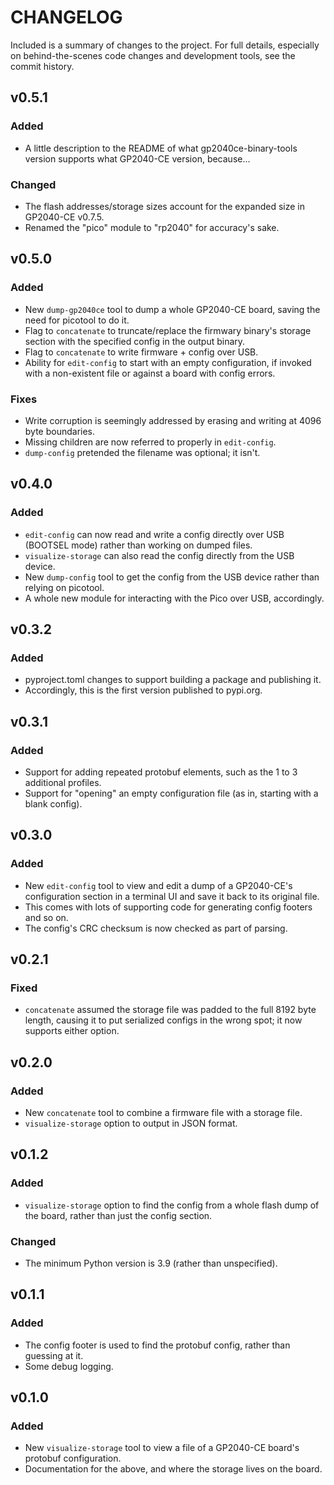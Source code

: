 # CHANGELOG

Included is a summary of changes to the project. For full details, especially on behind-the-scenes code changes and
development tools, see the commit history.

## v0.5.1

### Added

* A little description to the README of what gp2040ce-binary-tools version supports what GP2040-CE version, because...

### Changed

* The flash addresses/storage sizes account for the expanded size in GP2040-CE v0.7.5.
* Renamed the "pico" module to "rp2040" for accuracy's sake.

## v0.5.0

### Added

* New `dump-gp2040ce` tool to dump a whole GP2040-CE board, saving the need for picotool to do it.
* Flag to `concatenate` to truncate/replace the firmwary binary's storage section with the specified config in the
  output binary.
* Flag to `concatenate` to write firmware + config over USB.
* Ability for `edit-config` to start with an empty configuration, if invoked with a non-existent file or against a board
  with config errors.

### Fixes

* Write corruption is seemingly addressed by erasing and writing at 4096 byte boundaries.
* Missing children are now referred to properly in `edit-config`.
* `dump-config` pretended the filename was optional; it isn't.

## v0.4.0

### Added

* `edit-config` can now read and write a config directly over USB (BOOTSEL mode) rather than working on dumped files.
* `visualize-storage` can also read the config directly from the USB device.
* New `dump-config` tool to get the config from the USB device rather than relying on picotool.
* A whole new module for interacting with the Pico over USB, accordingly.

## v0.3.2

### Added

* pyproject.toml changes to support building a package and publishing it.
* Accordingly, this is the first version published to pypi.org.

## v0.3.1

### Added

* Support for adding repeated protobuf elements, such as the 1 to 3 additional profiles.
* Support for "opening" an empty configuration file (as in, starting with a blank config).

## v0.3.0

### Added

* New `edit-config` tool to view and edit a dump of a GP2040-CE's configuration section in a terminal UI and save it back
  to its original file.
* This comes with lots of supporting code for generating config footers and so on.
* The config's CRC checksum is now checked as part of parsing.

## v0.2.1

### Fixed

* `concatenate` assumed the storage file was padded to the full 8192 byte length, causing it to put serialized configs
  in the wrong spot; it now supports either option.

## v0.2.0

### Added

* New `concatenate` tool to combine a firmware file with a storage file.
* `visualize-storage` option to output in JSON format.

## v0.1.2

### Added

* `visualize-storage` option to find the config from a whole flash dump of the board, rather than just the config section.

### Changed

* The minimum Python version is 3.9 (rather than unspecified).

## v0.1.1

### Added

* The config footer is used to find the protobuf config, rather than guessing at it.
* Some debug logging.

## v0.1.0

### Added

* New `visualize-storage` tool to view a file of a GP2040-CE board's protobuf configuration.
* Documentation for the above, and where the storage lives on the board.
